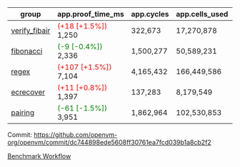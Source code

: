 | group | app.proof_time_ms | app.cycles | app.cells_used | leaf.proof_time_ms | leaf.cycles | leaf.cells_used |
| -- | -- | -- | -- | -- | -- | -- |
| [verify_fibair](https://github.com/openvm-org/openvm/blob/benchmark-results/benchmarks-pr/1827/verify_fibair-dc744898ede5608ff30761ea7fcd039b1a8cb2f2.md) |<span style='color: red'>(+18 [+1.5%])</span> 1,250 |  322,673 |  17,270,878 |- | - | - |
| [fibonacci](https://github.com/openvm-org/openvm/blob/benchmark-results/benchmarks-pr/1827/fibonacci-dc744898ede5608ff30761ea7fcd039b1a8cb2f2.md) |<span style='color: green'>(-9 [-0.4%])</span> 2,336 |  1,500,277 |  50,589,231 |- | - | - |
| [regex](https://github.com/openvm-org/openvm/blob/benchmark-results/benchmarks-pr/1827/regex-dc744898ede5608ff30761ea7fcd039b1a8cb2f2.md) |<span style='color: red'>(+107 [+1.5%])</span> 7,104 |  4,165,432 |  166,449,586 |- | - | - |
| [ecrecover](https://github.com/openvm-org/openvm/blob/benchmark-results/benchmarks-pr/1827/ecrecover-dc744898ede5608ff30761ea7fcd039b1a8cb2f2.md) |<span style='color: red'>(+11 [+0.8%])</span> 1,397 |  137,283 |  8,179,549 |- | - | - |
| [pairing](https://github.com/openvm-org/openvm/blob/benchmark-results/benchmarks-pr/1827/pairing-dc744898ede5608ff30761ea7fcd039b1a8cb2f2.md) |<span style='color: green'>(-61 [-1.5%])</span> 3,951 |  1,862,964 |  102,530,853 |- | - | - |


Commit: https://github.com/openvm-org/openvm/commit/dc744898ede5608ff30761ea7fcd039b1a8cb2f2

[Benchmark Workflow](https://github.com/openvm-org/openvm/actions/runs/16278214559)
